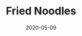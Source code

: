 --- 
title: "Fried Noodles"
date: 2020-05-09
categories: arrangements
pdf-link: fried-noodles-pink-guy-piano-arr-alex-kappen-may-2020.pdf
pdf-lyric: #
yt-link: https://www.youtube.com/watch?v=8Ac-5MkWIeU
muse-link: https://musescore.com/user/28025112/scores/6138621
---